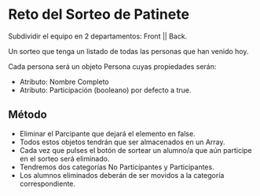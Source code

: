 # Reto del Sorteo de Patinete

Subdividir el equipo en 2 departamentos: Front || Back.


Un sorteo que tenga un listado de todas las personas que han
venido hoy.


Cada persona será un objeto Persona cuyas
propiedades serán:
- Atributo: Nombre Completo
- Atributo: Participación (booleano) por defecto a true.


## Método

- Eliminar el Parcipante que dejará el elemento en
false.
- Todos estos objetos tendrán que ser almacenados en un Array.
- Cada vez que pulses el botón de sortear un alumno/a que aún participe en el sorteo será eliminado.
- Tendremos dos categorías No Participantes y Participantes.
- Los alumnos eliminados deberán de ser movidos a la categoría correspondiente.
